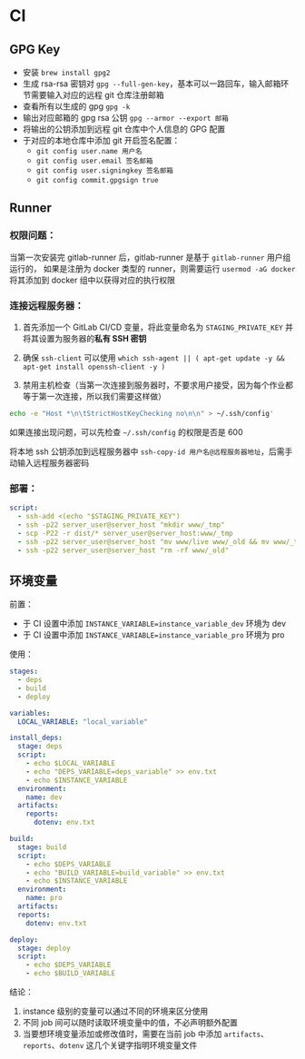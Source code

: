 # CI

## GPG Key

- 安装 `brew install gpg2`
- 生成 rsa-rsa 密钥对 `gpg --full-gen-key`，基本可以一路回车，输入邮箱环节需要输入对应的远程 git 仓库注册邮箱
- 查看所有以生成的 gpg `gpg -k`
- 输出对应邮箱的 gpg rsa 公钥 `gpg --armor --export 邮箱`
- 将输出的公钥添加到远程 git 仓库中个人信息的 GPG 配置
- 于对应的本地仓库中添加 git 开启签名配置：
  - `git config user.name 用户名`
  - `git config user.email 签名邮箱`
  - `git config user.signingkey 签名邮箱`
  - `git config commit.gpgsign true`

## Runner

### 权限问题：

当第一次安装完 gitlab-runner 后，gitlab-runner 是基于 `gitlab-runner` 用户组运行的，
如果是注册为 docker 类型的 runner，则需要运行 `usermod -aG docker` 将其添加到 docker 组中以获得对应的执行权限

### 连接远程服务器：

1. 首先添加一个 GitLab CI/CD 变量，将此变量命名为 `STAGING_PRIVATE_KEY` 并将其设置为服务器的**私有 SSH 密钥**

2. 确保 `ssh-client` 可以使用 `which ssh-agent || ( apt-get update -y && apt-get install openssh-client -y )`

3. 禁用主机检查（当第一次连接到服务器时，不要求用户接受，因为每个作业都等于第一次连接，所以我们需要这样做）

```bash
echo -e "Host *\n\tStrictHostKeyChecking no\n\n" > ~/.ssh/config'
```

如果连接出现问题，可以先检查 `~/.ssh/config` 的权限是否是 600

将本地 ssh 公钥添加到远程服务器中 `ssh-copy-id 用户名@远程服务器地址`，后需手动输入远程服务器密码

### 部署：

```yaml
script:
  - ssh-add <(echo "$STAGING_PRIVATE_KEY")
  - ssh -p22 server_user@server_host "mkdir www/_tmp"
  - scp -P22 -r dist/* server_user@server_host:www/_tmp
  - ssh -p22 server_user@server_host "mv www/live www/_old && mv www/_tmp www/live"
  - ssh -p22 server_user@server_host "rm -rf www/_old"
```

## 环境变量

前置：

- 于 CI 设置中添加 `INSTANCE_VARIABLE=instance_variable_dev` 环境为 dev
- 于 CI 设置中添加 `INSTANCE_VARIABLE=instance_variable_pro` 环境为 pro

使用：

```yaml
stages:
  - deps
  - build
  - deploy

variables:
  LOCAL_VARIABLE: "local_variable"

install_deps:
  stage: deps
  script:
    - echo $LOCAL_VARIABLE
    - echo "DEPS_VARIABLE=deps_variable" >> env.txt
    - echo $INSTANCE_VARIABLE
  environment:
    name: dev
  artifacts:
    reports:
      dotenv: env.txt

build:
  stage: build
  script:
    - echo $DEPS_VARIABLE
    - echo "BUILD_VARIABLE=build_variable" >> env.txt
    - echo $INSTANCE_VARIABLE
  environment:
    name: pro
  artifacts:
  reports:
    dotenv: env.txt

deploy:
  stage: deploy
  script:
    - echo $DEPS_VARIABLE
    - echo $BUILD_VARIABLE
```

结论：

1. instance 级别的变量可以通过不同的环境来区分使用
2. 不同 job 间可以随时读取环境变量中的值，不必声明额外配置
3. 当要想环境变量添加或修改值时，需要在当前 job 中添加 `artifacts`、`reports`、`dotenv` 这几个关键字指明环境变量文件
